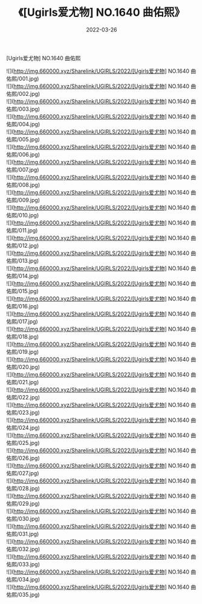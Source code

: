 ﻿---
layout: post
title:  《[Ugirls爱尤物] NO.1640 曲佑熙》
date:   2022-03-26
img: http://img.660000.xyz/Sharelink/UGIRLS/2022/[Ugirls爱尤物] NO.1640 曲佑熙/000.jpg
categories: [美女, 清纯, 唯美]
---

[Ugirls爱尤物] NO.1640 曲佑熙

 ![](http://img.660000.xyz/Sharelink/UGIRLS/2022/[Ugirls爱尤物] NO.1640 曲佑熙/001.jpg) <br>![](http://img.660000.xyz/Sharelink/UGIRLS/2022/[Ugirls爱尤物] NO.1640 曲佑熙/002.jpg) <br>![](http://img.660000.xyz/Sharelink/UGIRLS/2022/[Ugirls爱尤物] NO.1640 曲佑熙/003.jpg) <br>![](http://img.660000.xyz/Sharelink/UGIRLS/2022/[Ugirls爱尤物] NO.1640 曲佑熙/004.jpg) <br>![](http://img.660000.xyz/Sharelink/UGIRLS/2022/[Ugirls爱尤物] NO.1640 曲佑熙/005.jpg) <br>![](http://img.660000.xyz/Sharelink/UGIRLS/2022/[Ugirls爱尤物] NO.1640 曲佑熙/006.jpg) <br>![](http://img.660000.xyz/Sharelink/UGIRLS/2022/[Ugirls爱尤物] NO.1640 曲佑熙/007.jpg) <br>![](http://img.660000.xyz/Sharelink/UGIRLS/2022/[Ugirls爱尤物] NO.1640 曲佑熙/008.jpg) <br>![](http://img.660000.xyz/Sharelink/UGIRLS/2022/[Ugirls爱尤物] NO.1640 曲佑熙/009.jpg) <br>![](http://img.660000.xyz/Sharelink/UGIRLS/2022/[Ugirls爱尤物] NO.1640 曲佑熙/010.jpg) <br>![](http://img.660000.xyz/Sharelink/UGIRLS/2022/[Ugirls爱尤物] NO.1640 曲佑熙/011.jpg) <br>![](http://img.660000.xyz/Sharelink/UGIRLS/2022/[Ugirls爱尤物] NO.1640 曲佑熙/012.jpg) <br>![](http://img.660000.xyz/Sharelink/UGIRLS/2022/[Ugirls爱尤物] NO.1640 曲佑熙/013.jpg) <br>![](http://img.660000.xyz/Sharelink/UGIRLS/2022/[Ugirls爱尤物] NO.1640 曲佑熙/014.jpg) <br>![](http://img.660000.xyz/Sharelink/UGIRLS/2022/[Ugirls爱尤物] NO.1640 曲佑熙/015.jpg) <br>![](http://img.660000.xyz/Sharelink/UGIRLS/2022/[Ugirls爱尤物] NO.1640 曲佑熙/016.jpg) <br>![](http://img.660000.xyz/Sharelink/UGIRLS/2022/[Ugirls爱尤物] NO.1640 曲佑熙/017.jpg) <br>![](http://img.660000.xyz/Sharelink/UGIRLS/2022/[Ugirls爱尤物] NO.1640 曲佑熙/018.jpg) <br>![](http://img.660000.xyz/Sharelink/UGIRLS/2022/[Ugirls爱尤物] NO.1640 曲佑熙/019.jpg) <br>![](http://img.660000.xyz/Sharelink/UGIRLS/2022/[Ugirls爱尤物] NO.1640 曲佑熙/020.jpg) <br>![](http://img.660000.xyz/Sharelink/UGIRLS/2022/[Ugirls爱尤物] NO.1640 曲佑熙/021.jpg) <br>![](http://img.660000.xyz/Sharelink/UGIRLS/2022/[Ugirls爱尤物] NO.1640 曲佑熙/022.jpg) <br>![](http://img.660000.xyz/Sharelink/UGIRLS/2022/[Ugirls爱尤物] NO.1640 曲佑熙/023.jpg) <br>![](http://img.660000.xyz/Sharelink/UGIRLS/2022/[Ugirls爱尤物] NO.1640 曲佑熙/024.jpg) <br>![](http://img.660000.xyz/Sharelink/UGIRLS/2022/[Ugirls爱尤物] NO.1640 曲佑熙/025.jpg) <br>![](http://img.660000.xyz/Sharelink/UGIRLS/2022/[Ugirls爱尤物] NO.1640 曲佑熙/026.jpg) <br>![](http://img.660000.xyz/Sharelink/UGIRLS/2022/[Ugirls爱尤物] NO.1640 曲佑熙/027.jpg) <br>![](http://img.660000.xyz/Sharelink/UGIRLS/2022/[Ugirls爱尤物] NO.1640 曲佑熙/028.jpg) <br>![](http://img.660000.xyz/Sharelink/UGIRLS/2022/[Ugirls爱尤物] NO.1640 曲佑熙/029.jpg) <br>![](http://img.660000.xyz/Sharelink/UGIRLS/2022/[Ugirls爱尤物] NO.1640 曲佑熙/030.jpg) <br>![](http://img.660000.xyz/Sharelink/UGIRLS/2022/[Ugirls爱尤物] NO.1640 曲佑熙/031.jpg) <br>![](http://img.660000.xyz/Sharelink/UGIRLS/2022/[Ugirls爱尤物] NO.1640 曲佑熙/032.jpg) <br>![](http://img.660000.xyz/Sharelink/UGIRLS/2022/[Ugirls爱尤物] NO.1640 曲佑熙/033.jpg) <br>![](http://img.660000.xyz/Sharelink/UGIRLS/2022/[Ugirls爱尤物] NO.1640 曲佑熙/034.jpg) <br>![](http://img.660000.xyz/Sharelink/UGIRLS/2022/[Ugirls爱尤物] NO.1640 曲佑熙/035.jpg) <br>